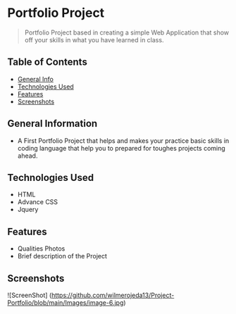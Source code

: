 # Portfolio Project
>Portfolio Project based in creating a simple Web Application that show off your skills in what you have learned in class.

## Table of Contents 
* [General Info](#general-information)
* [Technologies Used](#technologies-used)
* [Features](#features)
* [Screenshots](#screenshots)

## General Information
- A First Portfolio Project that helps and makes your practice basic skills in coding language that help you to prepared for toughes projects coming ahead.

## Technologies Used
- HTML
- Advance CSS
- Jquery

## Features
- Qualities Photos 
- Brief description of the Project

## Screenshots
![ScreenShot] (https://github.com/wilmerojeda13/Project-Portfolio/blob/main/Images/image-6.jpg)
